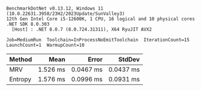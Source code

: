 ```

BenchmarkDotNet v0.13.12, Windows 11 (10.0.22631.3958/23H2/2023Update/SunValley3)
12th Gen Intel Core i5-12600K, 1 CPU, 16 logical and 10 physical cores
.NET SDK 8.0.303
  [Host] : .NET 8.0.7 (8.0.724.31311), X64 RyuJIT AVX2

Job=MediumRun  Toolchain=InProcessNoEmitToolchain  IterationCount=15  
LaunchCount=1  WarmupCount=10  

```
| Method  | Mean     | Error     | StdDev    |
|-------- |---------:|----------:|----------:|
| MRV     | 1.526 ms | 0.0467 ms | 0.0437 ms |
| Entropy | 1.576 ms | 0.0996 ms | 0.0931 ms |
